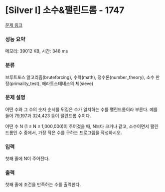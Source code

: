 # [Silver I] 소수&팰린드롬 - 1747 

[문제 링크](https://www.acmicpc.net/problem/1747) 

### 성능 요약

메모리: 39012 KB, 시간: 348 ms

### 분류

브루트포스 알고리즘(bruteforcing), 수학(math), 정수론(number_theory), 소수 판정(primality_test), 에라토스테네스의 체(sieve)

### 문제 설명

<p>어떤 수와 그 수의 숫자 순서를 뒤집은 수가 일치하는 수를 팰린드롬이라 부른다. 예를 들어 79,197과 324,423 등이 팰린드롬 수이다.</p>

<p>어떤 수 N (1 ≤ N ≤ 1,000,000)이 주어졌을 때, N보다 크거나 같고, 소수이면서 팰린드롬인 수 중에서, 가장 작은 수를 구하는 프로그램을 작성하시오.</p>

### 입력 

 <p>첫째 줄에 N이 주어진다.</p>

### 출력 

 <p>첫째 줄에 조건을 만족하는 수를 출력한다.</p>

